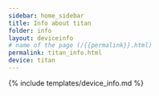 ```yaml
---
sidebar: home_sidebar
title: Info about titan
folder: info
layout: deviceinfo
# name of the page (/{{permalink}}.html)
permalink: titan_info.html
device: titan
---
```

{% include templates/device_info.md %}
